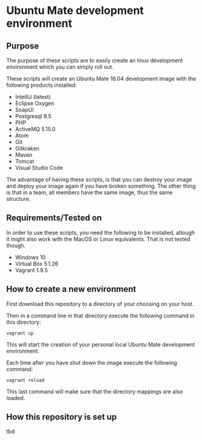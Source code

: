 # Ubuntu Mate development environment

## Purpose

The purpose of these scripts are to easily create an linux development environment
which you can simply roll out.

These scripts will create an Ubuntu Mate 16.04 development image with the following products installed:

- IntellIJ (latest)
- Eclipse Oxygen
- SoapUI
- Postgresql 9.5
- PHP
- ActiveMQ 5.15.0
- Atom
- Git
- Gitkraken
- Maven
- Tomcat
- Visual Studio Code

The advantage of having these scripts, is that you can destroy your image and deploy your image again if you have broken something.
The other thing is that in a team, all members have the same image, thus the same structure.

## Requirements/Tested on

In order to use these scripts, you need the following to be installed, altough it might also work with the MacOS or Linux equivalents. That is not tested though.

- Windows 10
- Virtual Box 5.1.26
- Vagrant 1.9.5

## How to create a new environment

First download this repository to a directory of your choosing on your host.

Then in a command line in that directory execute the following command in this directory:

```vagrant up```

This will start the creation of your personal local Ubuntu Mate development environment.

Each time after you have shut down the image execute the following command:

```vagrant reload```

This last command will make sure that the directory mappings are also loaded.

## How this repository is set up

tbd

